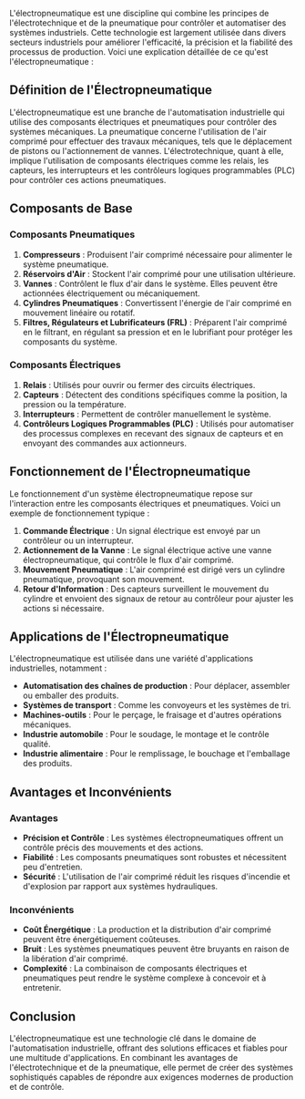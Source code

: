 L'électropneumatique est une discipline qui combine les principes de l'électrotechnique et de la pneumatique pour contrôler et automatiser des systèmes industriels. Cette technologie est largement utilisée dans divers secteurs industriels pour améliorer l'efficacité, la précision et la fiabilité des processus de production. Voici une explication détaillée de ce qu'est l'électropneumatique :

## Définition de l'Électropneumatique

L'électropneumatique est une branche de l'automatisation industrielle qui utilise des composants électriques et pneumatiques pour contrôler des systèmes mécaniques. La pneumatique concerne l'utilisation de l'air comprimé pour effectuer des travaux mécaniques, tels que le déplacement de pistons ou l'actionnement de vannes. L'électrotechnique, quant à elle, implique l'utilisation de composants électriques comme les relais, les capteurs, les interrupteurs et les contrôleurs logiques programmables (PLC) pour contrôler ces actions pneumatiques.

## Composants de Base

### Composants Pneumatiques

1. **Compresseurs** : Produisent l'air comprimé nécessaire pour alimenter le système pneumatique.
2. **Réservoirs d'Air** : Stockent l'air comprimé pour une utilisation ultérieure.
3. **Vannes** : Contrôlent le flux d'air dans le système. Elles peuvent être actionnées électriquement ou mécaniquement.
4. **Cylindres Pneumatiques** : Convertissent l'énergie de l'air comprimé en mouvement linéaire ou rotatif.
5. **Filtres, Régulateurs et Lubrificateurs (FRL)** : Préparent l'air comprimé en le filtrant, en régulant sa pression et en le lubrifiant pour protéger les composants du système.

### Composants Électriques

1. **Relais** : Utilisés pour ouvrir ou fermer des circuits électriques.
2. **Capteurs** : Détectent des conditions spécifiques comme la position, la pression ou la température.
3. **Interrupteurs** : Permettent de contrôler manuellement le système.
4. **Contrôleurs Logiques Programmables (PLC)** : Utilisés pour automatiser des processus complexes en recevant des signaux de capteurs et en envoyant des commandes aux actionneurs.

## Fonctionnement de l'Électropneumatique

Le fonctionnement d'un système électropneumatique repose sur l'interaction entre les composants électriques et pneumatiques. Voici un exemple de fonctionnement typique :

1. **Commande Électrique** : Un signal électrique est envoyé par un contrôleur ou un interrupteur.
2. **Actionnement de la Vanne** : Le signal électrique active une vanne électropneumatique, qui contrôle le flux d'air comprimé.
3. **Mouvement Pneumatique** : L'air comprimé est dirigé vers un cylindre pneumatique, provoquant son mouvement.
4. **Retour d'Information** : Des capteurs surveillent le mouvement du cylindre et envoient des signaux de retour au contrôleur pour ajuster les actions si nécessaire.

## Applications de l'Électropneumatique

L'électropneumatique est utilisée dans une variété d'applications industrielles, notamment :

- **Automatisation des chaînes de production** : Pour déplacer, assembler ou emballer des produits.
- **Systèmes de transport** : Comme les convoyeurs et les systèmes de tri.
- **Machines-outils** : Pour le perçage, le fraisage et d'autres opérations mécaniques.
- **Industrie automobile** : Pour le soudage, le montage et le contrôle qualité.
- **Industrie alimentaire** : Pour le remplissage, le bouchage et l'emballage des produits.

## Avantages et Inconvénients

### Avantages

- **Précision et Contrôle** : Les systèmes électropneumatiques offrent un contrôle précis des mouvements et des actions.
- **Fiabilité** : Les composants pneumatiques sont robustes et nécessitent peu d'entretien.
- **Sécurité** : L'utilisation de l'air comprimé réduit les risques d'incendie et d'explosion par rapport aux systèmes hydrauliques.

### Inconvénients

- **Coût Énergétique** : La production et la distribution d'air comprimé peuvent être énergétiquement coûteuses.
- **Bruit** : Les systèmes pneumatiques peuvent être bruyants en raison de la libération d'air comprimé.
- **Complexité** : La combinaison de composants électriques et pneumatiques peut rendre le système complexe à concevoir et à entretenir.

## Conclusion

L'électropneumatique est une technologie clé dans le domaine de l'automatisation industrielle, offrant des solutions efficaces et fiables pour une multitude d'applications. En combinant les avantages de l'électrotechnique et de la pneumatique, elle permet de créer des systèmes sophistiqués capables de répondre aux exigences modernes de production et de contrôle.